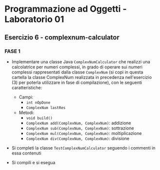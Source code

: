 # Programmazione ad Oggetti - Laboratorio 01

## Esercizio 6 - complexnum-calculator

### FASE 1

- Implementare una classe Java `ComplexNumCalculator` che realizzi una calcolatrice per numeri complessi, in grado di operare sui numeri complessi rappresentati dalla classe `ComplexNum` (si copi in questa cartella la classe ComplexNum realizzata in precedenza nell'esercizio (3) per poterla utilizzare in fase di compilazione), con le seguenti caratteristiche:

  - Campi:
    - `int nOpDone`
    - `ComplexNum lastRes`
  - Metodi:
    - `void build()`
    - `ComplexNum add(ComplexNum, ComplexNum)`: addizione
    - `ComplexNum sub(ComplexNum, ComplexNum)`: sottrazione
    - `ComplexNum mul(ComplexNum, ComplexNum)`: moltiplicazione
    - `ComplexNum div(ComplexNum, ComplexNum)`: divisione

- Si completi la classe `TestComplexNumCalculator` seguendo i commenti in essa contenuti
- Si compili e si esegua
